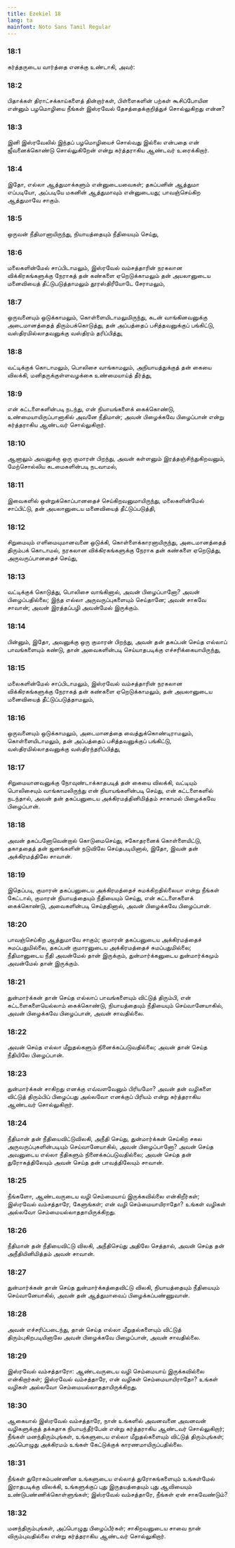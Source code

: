 ```yaml
---
title: Ezekiel 18
lang: ta
mainfont: Noto Sans Tamil Regular
---
```


###  18:1

கர்த்தருடைய வார்த்தை எனக்கு உண்டாகி, அவர்:

###  18:2

பிதாக்கள் திராட்சக்காய்களைத் தின்றார்கள், பிள்ளைகளின் பற்கள் கூசிப்போயின என்னும் பழமொழியை நீங்கள் இஸ்ரவேல் தேசத்தைக்குறித்துச் சொல்லுகிறது என்ன?

###  18:3

இனி இஸ்ரவேலில் இந்தப் பழமொழியைச் சொல்வது இல்லை என்பதை என் ஜீவனைக்கொண்டு சொல்லுகிறேன் என்று கர்த்தராகிய ஆண்டவர் உரைக்கிறார்.

###  18:4

இதோ, எல்லா ஆத்துமாக்களும் என்னுடையவைகள்; தகப்பனின் ஆத்துமா எப்படியோ, அப்படியே மகனின் ஆத்துமாவும் என்னுடையது; பாவஞ்செய்கிற ஆத்துமாவே சாகும்.

###  18:5

ஒருவன் நீதிமானாயிருந்து, நியாயத்தையும் நீதியையும் செய்து,

###  18:6

மலைகளின்மேல் சாப்பிடாமலும், இஸ்ரவேல் வம்சத்தாரின் நரகலான விக்கிரகங்களுக்கு நேராகத் தன் கண்களை ஏறெடுக்காமலும் தன் அயலானுடைய மனைவியைத் தீட்டுபடுத்தாமலும் தூரஸ்திரீயோடே சேராமலும்,

###  18:7

ஒருவனையும் ஒடுக்காமலும், கொள்ளையிடாமலுமிருந்து, கடன் வாங்கினவனுக்கு அடைமானத்தைத் திரும்பக்கொடுத்து, தன் அப்பத்தைப் பசித்தவனுக்குப் பங்கிட்டு, வஸ்திரமில்லாதவனுக்கு வஸ்திரம் தரிப்பித்து,

###  18:8

வட்டிக்குக் கொடாமலும், பொலிசை வாங்காமலும், அநியாயத்துக்குத் தன் கையை விலக்கி, மனிதருக்குள்ளவழக்கை உண்மையாய்த் தீர்த்து,

###  18:9

என் கட்டளைகளின்படி நடந்து, என் நியாயங்களைக் கைக்கொண்டு, உண்மையாயிருப்பானாகில் அவனே நீதிமான்; அவன் பிழைக்கவே பிழைப்பான் என்று கர்த்தராகிய ஆண்டவர் சொல்லுகிறார்.

###  18:10

ஆனாலும் அவனுக்கு ஒரு குமாரன் பிறந்து, அவன் கள்ளனும் இரத்தஞ்சிந்துகிறவனும், மேற்சொல்லிய கடமைகளின்படி நடவாமல்,

###  18:11

இவைகளில் ஒன்றுக்கொப்பானதைச் செய்கிறவனுமாயிருந்து, மலைகளின்மேல் சாப்பிட்டு, தன் அயலானுடைய மனைவியைத் தீட்டுப்படுத்தி,

###  18:12

சிறுமையும் எளிமையுமானவனை ஒடுக்கி, கொள்ளைக்காரனாயிருந்து, அடைமானத்தைத் திரும்பக் கொடாமல், நரகலான விக்கிரகங்களுக்கு நேராக தன் கண்களை ஏறெடுத்து, அருவருப்பானதைச் செய்து,

###  18:13

வட்டிக்குக் கொடுத்து, பொலிசை வாங்கினால், அவன் பிழைப்பானோ? அவன் பிழைப்பதில்லை; இந்த எல்லா அருவருப்புகளையும் செய்தானே; அவன் சாகவே சாவான்; அவன் இரத்தப்பழி அவன்மேல் இருக்கும்.

###  18:14

பின்னும், இதோ, அவனுக்கு ஒரு குமாரன் பிறந்து, அவன் தன் தகப்பன் செய்த எல்லாப் பாவங்களையும் கண்டு, தான் அவைகளின்படி செய்யாதபடிக்கு எச்சரிக்கையாயிருந்து,

###  18:15

மலைகளின்மேல் சாப்பிடாமலும், இஸ்ரவேல் வம்சத்தாரின் நரகலான விக்கிரகங்களுக்கு நேராகத் தன் கண்களை ஏறெடுக்காமலும், தன் அயலானுடைய மனைவியைத் தீட்டுப்படுத்தாமலும்,

###  18:16

ஒருவனையும் ஒடுக்காமலும், அடைமானத்தை வைத்துக்கொண்டிராமலும், கொள்ளையிடாமலும், தன் அப்பத்தைப் பசித்தவனுக்குப் பங்கிட்டு, வஸ்திரமில்லாதவனுக்கு வஸ்திரந்தரிப்பித்து,

###  18:17

சிறுமையானவனுக்கு நோவுண்டாக்காதபடித் தன் கையை விலக்கி, வட்டியும் பொலிசையும் வாங்காமலிருந்து என் நியாயங்களின்படி செய்து, என் கட்டளைகளில் நடந்தால், அவன் தன் தகப்பனுடைய அக்கிரமத்தினிமித்தம் சாகாமல் பிழைக்கவே பிழைப்பான்.

###  18:18

அவன் தகப்பனோவென்றால் கொடுமைசெய்து, சகோதரனைக் கொள்ளையிட்டு, தகாததைத் தன் ஜனங்களின் நடுவிலே செய்தபடியினால், இதோ, இவன் தன் அக்கிரமத்திலே சாவான்.

###  18:19

இதெப்படி, குமாரன் தகப்பனுடைய அக்கிரமத்தைச் சுமக்கிறதில்லையா என்று நீங்கள் கேட்டால், குமாரன் நியாயத்தையும் நீதியையும் செய்து, என் கட்டளைகளைக் கைக்கொண்டு, அவைகளின்படி செய்ததினால், அவன் பிழைக்கவே பிழைப்பான்.

###  18:20

பாவஞ்செய்கிற ஆத்துமாவே சாகும்; குமாரன் தகப்பனுடைய அக்கிரமத்தைச் சுமப்பதுமில்லை, தகப்பன் குமாரனுடைய அக்கிரமத்தைச் சுமப்பதுமில்லை; நீதிமானுடைய நீதி அவன்மேல் தான் இருக்கும், துன்மார்க்கனுடைய துன்மார்க்கமும் அவன்மேல் தான் இருக்கும்.

###  18:21

துன்மார்க்கன் தான் செய்த எல்லாப் பாவங்களையும் விட்டுத் திரும்பி, என் கட்டளைகளையெல்லாம் கைக்கொண்டு, நியாயத்தையும் நீதியையும் செய்வானேயாகில், அவன் பிழைக்கவே பிழைப்பான், அவன் சாவதில்லை.

###  18:22

அவன் செய்த எல்லா மீறுதல்களும் நினைக்கப்படுவதில்லை; அவன் தான் செய்த நீதியிலே பிழைப்பான்.

###  18:23

துன்மார்க்கன் சாகிறது எனக்கு எவ்வளவேனும் பிரியமோ? அவன் தன் வழிகளை விட்டுத் திரும்பிப் பிழைப்பது அல்லவோ எனக்குப் பிரியம் என்று கர்த்தராகிய ஆண்டவர் சொல்லுகிறார்.

###  18:24

நீதிமான் தன் நீதியைவிட்டுவிலகி, அநீதி செய்து, துன்மார்க்கன் செய்கிற சகல அருவருப்புகளின்படியும் செய்வானேயாகில், அவன் பிழைப்பானோ? அவன் செய்த அவனுடைய எல்லா நீதிகளும் நினைக்கப்படுவதில்லை; அவன் செய்த தன் துரோகத்திலேயும் அவன் செய்த தன் பாவத்திலேயும் சாவான்.

###  18:25

நீங்களோ, ஆண்டவருடைய வழி செம்மையாய் இருக்கவில்லை என்கிறீர்கள்; இஸ்ரவேல் வம்சத்தாரே, கேளுங்கள்; என் வழி செம்மையாயிராதோ? உங்கள் வழிகள் அல்லவோ செம்மையல்லாததாயிருக்கிறது.

###  18:26

நீதிமான் தன் நீதியைவிட்டு விலகி, அநீதிசெய்து அதிலே செத்தால், அவன் செய்த தன் அநீதியினிமித்தம் அவன் சாவான்.

###  18:27

துன்மார்க்கன் தான் செய்த துன்மார்க்கத்தைவிட்டு விலகி, நியாயத்தையும் நீதியையும் செய்வானேயாகில், அவன் தன் ஆத்துமாவைப் பிழைக்கப்பண்ணுவான்.

###  18:28

அவன் எச்சரிப்படைந்து, தான் செய்த எல்லா மீறுதல்களையும் விட்டுத் திரும்புகிறபடியினாலே அவன் பிழைக்கவே பிழைப்பான், அவன் சாவதில்லை.

###  18:29

இஸ்ரவேல் வம்சத்தாரோ: ஆண்டவருடைய வழி செம்மையாய் இருக்கவில்லை என்கிறார்கள்; இஸ்ரவேல் வம்சத்தாரே, என் வழிகள் செம்மையாயிராதோ? உங்கள் வழிகள் அல்லவோ செம்மையல்லாததாயிருக்கிறது.

###  18:30

ஆகையால் இஸ்ரவேல் வம்சத்தாரே, நான் உங்களில் அவனவனை அவனவன் வழிகளுக்குத் தக்கதாக நியாயந்தீர்பேன் என்று கர்த்தராகிய ஆண்டவர் சொல்லுகிறார்; நீங்கள் மனந்திரும்புங்கள், உங்களுடைய எல்லா மீறுதல்களையும் விட்டுத் திரும்புங்கள்; அப்பொழுது அக்கிரமம் உங்கள் கேட்டுக்குக் காரணமாயிருப்பதில்லை.

###  18:31

நீங்கள் துரோகம்பண்ணின உங்களுடைய எல்லாத் துரோகங்களையும் உங்கள்மேல் இராதபடிக்கு விலக்கி, உங்களுக்குப் புது இருதயத்தையும் புது ஆவியையும் உண்டுபண்ணிக்கொள்ளுங்கள்; இஸ்ரவேல் வம்சத்தாரே, நீங்கள் ஏன் சாகவேண்டும்?

###  18:32

மனந்திரும்புங்கள், அப்பொழுது பிழைப்பீர்கள்; சாகிறவனுடைய சாவை நான் விரும்புவதில்லை என்று கர்த்தராகிய ஆண்டவர் சொல்லுகிறார்.

